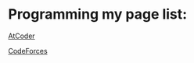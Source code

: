 # Programming my page list: 

[AtCoder](https://atcoder.jp/users/ruanluyu)

[CodeForces](https://codeforces.com/profile/ruanluyu)

